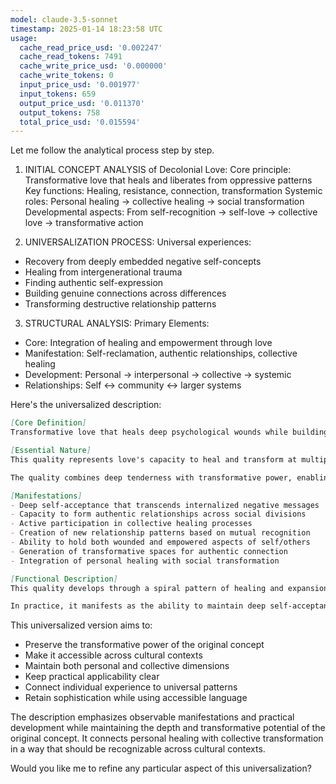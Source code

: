 ```yaml
---
model: claude-3.5-sonnet
timestamp: 2025-01-14 18:23:58 UTC
usage:
  cache_read_price_usd: '0.002247'
  cache_read_tokens: 7491
  cache_write_price_usd: '0.000000'
  cache_write_tokens: 0
  input_price_usd: '0.001977'
  input_tokens: 659
  output_price_usd: '0.011370'
  output_tokens: 758
  total_price_usd: '0.015594'
---
```


Let me follow the analytical process step by step.

1. INITIAL CONCEPT ANALYSIS of Decolonial Love:
Core principle: Transformative love that heals and liberates from oppressive patterns
Key functions: Healing, resistance, connection, transformation
Systemic roles: Personal healing → collective healing → social transformation
Developmental aspects: From self-recognition → self-love → collective love → transformative action

2. UNIVERSALIZATION PROCESS:
Universal experiences:
- Recovery from deeply embedded negative self-concepts
- Healing from intergenerational trauma
- Finding authentic self-expression
- Building genuine connections across differences
- Transforming destructive relationship patterns

3. STRUCTURAL ANALYSIS:
Primary Elements:
- Core: Integration of healing and empowerment through love
- Manifestation: Self-reclamation, authentic relationships, collective healing
- Development: Personal → interpersonal → collective → systemic
- Relationships: Self ↔ community ↔ larger systems

Here's the universalized description:

```markdown
[Core Definition]
Transformative love that heals deep psychological wounds while building authentic connections and new ways of relating. It operates simultaneously as self-acceptance, interpersonal authenticity, and collective healing force, working to transform inherited patterns of harm into life-affirming relationships with self, others, and community.

[Essential Nature]
This quality represents love's capacity to heal and transform at multiple levels simultaneously. It begins with radical self-acceptance despite internalized negative messages, extends through authentic connections that transcend social barriers, and manifests as a collective force for healing historical wounds and creating new patterns of relationship.

The quality combines deep tenderness with transformative power, enabling both personal healing and systemic change. It operates through recognition of shared humanity while honoring differences, creating spaces where authentic self-expression and genuine connection become possible despite historical or social divisions.

[Manifestations]
- Deep self-acceptance that transcends internalized negative messages
- Capacity to form authentic relationships across social divisions
- Active participation in collective healing processes
- Creation of new relationship patterns based on mutual recognition
- Ability to hold both wounded and empowered aspects of self/others
- Generation of transformative spaces for authentic connection
- Integration of personal healing with social transformation

[Functional Description]
This quality develops through a spiral pattern of healing and expansion. It begins with recognition of internalized harm patterns and moves through stages of self-acceptance, authentic connection with others, and participation in collective healing. Each stage reinforces and deepens the others, creating an expanding capacity for transformative relationship with self and others.

In practice, it manifests as the ability to maintain deep self-acceptance while engaging authentically with others, to participate in healing spaces while contributing to their creation, and to build new relationship patterns while helping others do the same. This quality enables both personal liberation and collective transformation through the medium of authentic connection and mutual recognition.
```

This universalized version aims to:
- Preserve the transformative power of the original concept
- Make it accessible across cultural contexts
- Maintain both personal and collective dimensions
- Keep practical applicability clear
- Connect individual experience to universal patterns
- Retain sophistication while using accessible language

The description emphasizes observable manifestations and practical development while maintaining the depth and transformative potential of the original concept. It connects personal healing with collective transformation in a way that should be recognizable across cultural contexts.

Would you like me to refine any particular aspect of this universalization?